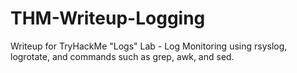 # THM-Writeup-Logging
Writeup for TryHackMe "Logs" Lab - Log Monitoring using rsyslog, logrotate, and commands such as grep, awk, and sed.
